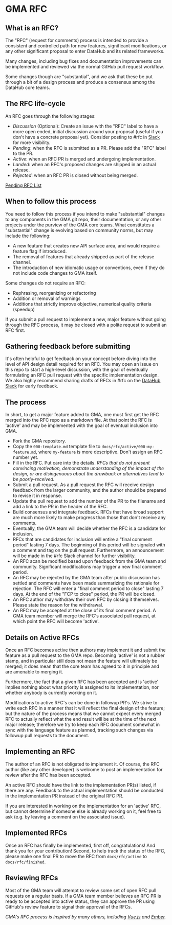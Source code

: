 # GMA RFC

## What is an RFC?

The "RFC" (request for comments) process is intended to provide a consistent and controlled path for new features,
significant modifications, or any other significant proposal to enter DataHub and its related frameworks.

Many changes, including bug fixes and documentation improvements can be implemented and reviewed via the normal GitHub
pull request workflow.

Some changes though are "substantial", and we ask that these be put through a bit of a design process and produce a
consensus among the DataHub core teams.

## The RFC life-cycle

An RFC goes through the following stages:

- _Discussion_ (Optional): Create an issue with the "RFC" label to have a more open ended, initial discussion around
  your proposal (useful if you don't have a concrete proposal yet). Consider posting to #rfc in [Slack](../slack.md) for
  more visibility.
- _Pending_: when the RFC is submitted as a PR. Please add the "RFC" label to the PR.
- _Active_: when an RFC PR is merged and undergoing implementation.
- _Landed_: when an RFC's proposed changes are shipped in an actual release.
- _Rejected_: when an RFC PR is closed without being merged.

[Pending RFC List](https://github.com/linkedin/datahub-gma/pulls?q=is%3Apr+is%3Aopen+label%3Arfc+)

## When to follow this process

You need to follow this process if you intend to make "substantial" changes to any components in the GMA git repo, their
documentation, or any other projects under the purview of the GMA core teams. What constitutes a "substantial" change is
evolving based on community norms, but may include the following:

- A new feature that creates new API surface area, and would require a feature flag if introduced.
- The removal of features that already shipped as part of the release channel.
- The introduction of new idiomatic usage or conventions, even if they do not include code changes to GMA itself.

Some changes do not require an RFC:

- Rephrasing, reorganizing or refactoring
- Addition or removal of warnings
- Additions that strictly improve objective, numerical quality criteria (speedup)

If you submit a pull request to implement a new, major feature without going through the RFC process, it may be closed
with a polite request to submit an RFC first.

## Gathering feedback before submitting

It's often helpful to get feedback on your concept before diving into the level of API design detail required for an
RFC. You may open an issue on this repo to start a high-level discussion, with the goal of eventually formulating an RFC
pull request with the specific implementation design. We also highly recommend sharing drafts of RFCs in #rfc on the
[DataHub Slack](../slack.md) for early feedback.

## The process

In short, to get a major feature added to GMA, one must first get the RFC merged into the RFC repo as a markdown file.
At that point the RFC is 'active' and may be implemented with the goal of eventual inclusion into GMA.

- Fork the GMA repository.
- Copy the `000-template.md` template file to `docs/rfc/active/000-my-feature.md`, where `my-feature` is more
  descriptive. Don't assign an RFC number yet.
- Fill in the RFC. Put care into the details. _RFCs that do not present convincing motivation, demonstrate understanding
  of the impact of the design, or are disingenuous about the drawback or alternatives tend to be poorly-received._
- Submit a pull request. As a pull request the RFC will receive design feedback from the larger community, and the
  author should be prepared to revise it in response.
- Update the pull request to add the number of the PR to the filename and add a link to the PR in the header of the RFC.
- Build consensus and integrate feedback. RFCs that have broad support are much more likely to make progress than those
  that don't receive any comments.
- Eventually, the GMA team will decide whether the RFC is a candidate for inclusion.
- RFCs that are candidates for inclusion will entire a "final comment period" lasting 7 days. The beginning of this
  period will be signaled with a comment and tag on the pull request. Furthermore, an announcement will be made in the
  \#rfc Slack channel for further visibility.
- An RFC acan be modified based upon feedback from the GMA team and community. Significant modifications may trigger a
  new final comment period.
- An RFC may be rejected by the GMA team after public discussion has settled and comments have been made summarizing the
  rationale for rejection. The RFC will enter a "final comment period to close" lasting 7 days. At the end of the "FCP
  to close" period, the PR will be closed.
- An RFC author may withdraw their own RFC by closing it themselves. Please state the reason for the withdrawal.
- An RFC may be accepted at the close of its final comment period. A GMA team member will merge the RFC's associated
  pull request, at which point the RFC will become 'active'.

## Details on Active RFCs

Once an RFC becomes active then authors may implement it and submit the feature as a pull request to the GMA repo.
Becoming 'active' is not a rubber stamp, and in particular still does not mean the feature will ultimately be merged; it
does mean that the core team has agreed to it in principle and are amenable to merging it.

Furthermore, the fact that a given RFC has been accepted and is 'active' implies nothing about what priority is assigned
to its implementation, nor whether anybody is currently working on it.

Modifications to active RFC's can be done in followup PR's. We strive to write each RFC in a manner that it will reflect
the final design of the feature; but the nature of the process means that we cannot expect every merged RFC to actually
reflect what the end result will be at the time of the next major release; therefore we try to keep each RFC document
somewhat in sync with the language feature as planned, tracking such changes via followup pull requests to the document.

## Implementing an RFC

The author of an RFC is not obligated to implement it. Of course, the RFC author (like any other developer) is welcome
to post an implementation for review after the RFC has been accepted.

An active RFC should have the link to the implementation PR(s) listed, if there are any. Feedback to the actual
implementation should be conducted in the implementation PR instead of the original RFC PR.

If you are interested in working on the implementation for an 'active' RFC, but cannot determine if someone else is
already working on it, feel free to ask (e.g. by leaving a comment on the associated issue).

## Implemented RFCs

Once an RFC has finally be implemented, first off, congratulations! And thank you for your contribution! Second, to help
track the status of the RFC, please make one final PR to move the RFC from `docs/rfc/active` to `docs/rfc/finished`.

## Reviewing RFCs

Most of the GMA team will attempt to review some set of open RFC pull requests on a regular basis. If a GMA team member
believes an RFC PR is ready to be accepted into active status, they can approve the PR using GitHub's review feature to
signal their approval of the RFCs.

_GMA's RFC process is inspired by many others, including [Vue.js](https://github.com/vuejs/rfcs) and
[Ember](https://github.com/emberjs/rfcs)._
